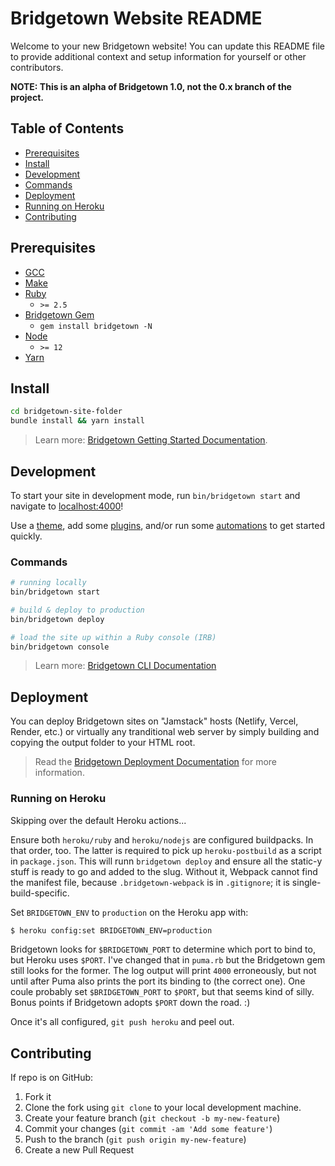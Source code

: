 # Bridgetown Website README

Welcome to your new Bridgetown website! You can update this README file to provide additional context and setup information for yourself or other contributors.

**NOTE: This is an alpha of Bridgetown 1.0, not the 0.x branch of the project.**

## Table of Contents

- [Prerequisites](#prerequisites)
- [Install](#install)
- [Development](#development)
- [Commands](#commands)
- [Deployment](#deployment)
- [Running on Heroku](#running-on-heroku)
- [Contributing](#contributing)

## Prerequisites

- [GCC](https://gcc.gnu.org/install/)
- [Make](https://www.gnu.org/software/make/)
- [Ruby](https://www.ruby-lang.org/en/downloads/)
  - `>= 2.5`
- [Bridgetown Gem](https://rubygems.org/gems/bridgetown)
  - `gem install bridgetown -N`
- [Node](https://nodejs.org)
  - `>= 12`
- [Yarn](https://yarnpkg.com)

## Install

```sh
cd bridgetown-site-folder
bundle install && yarn install
```
> Learn more: [Bridgetown Getting Started Documentation](https://www.bridgetownrb.com/docs/).

## Development

To start your site in development mode, run `bin/bridgetown start` and navigate to [localhost:4000](https://localhost:4000/)!

Use a [theme](https://github.com/topics/bridgetown-theme), add some [plugins](https://www.bridgetownrb.com/plugins/), and/or run some [automations](https://github.com/topics/bridgetown-automation) to get started quickly.

### Commands

```sh
# running locally
bin/bridgetown start

# build & deploy to production
bin/bridgetown deploy

# load the site up within a Ruby console (IRB)
bin/bridgetown console
```

> Learn more: [Bridgetown CLI Documentation](https://www.bridgetownrb.com/docs/command-line-usage)

## Deployment

You can deploy Bridgetown sites on "Jamstack" hosts (Netlify, Vercel, Render, etc.) or virtually any tranditional web server by simply building and copying the output folder to your HTML root.

> Read the [Bridgetown Deployment Documentation](https://www.bridgetownrb.com/docs/deployment) for more information.

### Running on Heroku

Skipping over the default Heroku actions...

Ensure both `heroku/ruby` and `heroku/nodejs` are configured buildpacks. In that order, too. The latter is required to pick up `heroku-postbuild` as a script in `package.json`. This will runn `bridgetown deploy` and ensure all the static-y stuff is ready to go and added to the slug. Without it, Webpack cannot find the manifest file, because `.bridgetown-webpack` is in `.gitignore`; it is single-build-specific.

Set `BRIDGETOWN_ENV` to `production` on the Heroku app with:

```sh
$ heroku config:set BRIDGETOWN_ENV=production
```

Bridgetown looks for `$BRIDGETOWN_PORT` to determine which port to bind to, but Heroku uses `$PORT`. I've changed that in `puma.rb` but the Bridgetown gem still looks for the former. The log output will print `4000` erroneously, but not until after Puma also prints the port its binding to (the correct one). One coule probably set `$BRIDGETOWN_PORT` to `$PORT`, but that seems kind of silly. Bonus points if Bridgetown adopts `$PORT` down the road. :)

Once it's all configured, `git push heroku` and peel out. 

## Contributing

If repo is on GitHub:

1. Fork it
2. Clone the fork using `git clone` to your local development machine.
3. Create your feature branch (`git checkout -b my-new-feature`)
4. Commit your changes (`git commit -am 'Add some feature'`)
5. Push to the branch (`git push origin my-new-feature`)
6. Create a new Pull Request